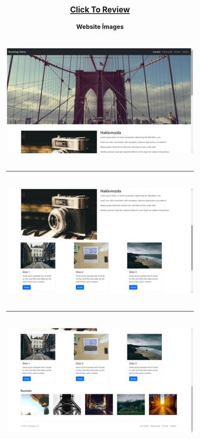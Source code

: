 <h2 align="center"><a href="https://atifsimsek.github.io/Html-Css-Js-Projects/Html-Css-Js%20WebSite%20Project/03%20-%20Bootstrap%20%C3%87al%C4%B1%C5%9Fma/index.html">Click To Review</a> </h2>


<h3 align="center">Website İmages</h3>
<br/>


<p align="center"><img  src="img/img-1.png"  width="500" ></p>

<br/>

---

<br/>

<p align="center"><img src="img/img-2.png"  width="500" ></p>

<br/>

---

<br/>


<p align="center"><img src="img/img-3.png"  width="500"></p>



